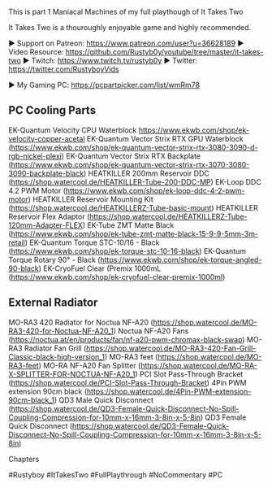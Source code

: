 This is part 1 Maniacal Machines of my full playthough of It Takes Two

It Takes Two is a thouroughly enjoyable game and highly recommended.

► Support on Patreon: https://www.patreon.com/user?u=36628189
► Video Resource: https://github.com/Rustyb0y/youtube/tree/master/it-takes-two
► Twitch: https://www.twitch.tv/rustyb0y
► Twitter: https://twitter.com/RustyboyVids

► My Gaming PC: https://pcpartpicker.com/list/wmRm78

PC Cooling Parts
---------------------------------------------------
EK-Quantum Velocity CPU Waterblock https://www.ekwb.com/shop/ek-velocity-copper-acetal
EK-Quantum Vector Strix RTX  GPU Waterblock (https://www.ekwb.com/shop/ek-quantum-vector-strix-rtx-3080-3090-d-rgb-nickel-plexi)
EK-Quantum Vector Strix RTX Backplate (https://www.ekwb.com/shop/ek-quantum-vector-strix-rtx-3070-3080-3090-backplate-black)
HEATKILLER 200mm Reservoir DDC (https://shop.watercool.de/HEATKILLER-Tube-200-DDC-MP)
EK-Loop DDC 4.2 PWM Motor (https://www.ekwb.com/shop/ek-loop-ddc-4-2-pwm-motor)
HEATKILLER Reservoir Mounting Kit (https://shop.watercool.de/HEATKILLERZ-Tube-basic-mount)
HEATKILLER Reservoir Flex Adaptor (https://shop.watercool.de/HEATKILLERZ-Tube-120mm-Adapter-FLEX)
EK-Tube ZMT Matte Black (https://www.ekwb.com/shop/ek-tube-zmt-matte-black-15-9-9-5mm-3m-retail)
EK-Quantum Torque STC-10/16 - Black (https://www.ekwb.com/shop/ek-torque-stc-10-16-black)
EK-Quantum Torque Rotary 90° - Black (https://www.ekwb.com/shop/ek-torque-angled-90-black)
EK-CryoFuel Clear (Premix 1000mL (https://www.ekwb.com/shop/ek-cryofuel-clear-premix-1000ml)


External Radiator
---------------------------------------------------
MO-RA3 420 Radiator for Noctua NF-A20 (https://shop.watercool.de/MO-RA3-420-for-Noctua-NF-A20_1)
Noctua NF-A20 Fans (https://noctua.at/en/products/fan/nf-a20-pwm-chromax-black-swap)
MO-RA3 Radiator Fan Grill (https://shop.watercool.de/MO-RA3-420-Fan-Grill-Classic-black-high-version_1)
MO-RA3 feet (https://shop.watercool.de/MO-RA3-feet)
MO-RA NF-A20 Fan Splitter (https://shop.watercool.de/MO-RA-X-SPLITTER-FOR-NOCTUA-NF-A20_1)
PCI Slot Pass-Through Bracket (https://shop.watercool.de/PCI-Slot-Pass-Through-Bracket)
4Pin PWM extension 90cm black (https://shop.watercool.de/4Pin-PWM-extension-90cm-black_1)
QD3 Male Quick Disconnect (https://shop.watercool.de/QD3-Female-Quick-Disconnect-No-Spill-Coupling-Compression-for-10mm-x-16mm-3-8in-x-5-8in)
QD3 Female Quick Disconnect (https://shop.watercool.de/QD3-Female-Quick-Disconnect-No-Spill-Coupling-Compression-for-10mm-x-16mm-3-8in-x-5-8in)

Chapters

#Rustyboy  #ItTakesTwo #FullPlaythrough #NoCommentary #PC